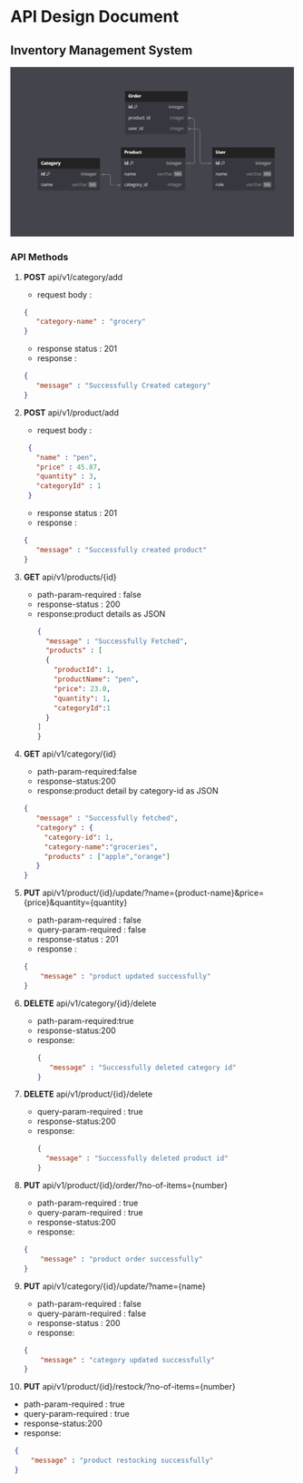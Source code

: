 # API Design Document
## Inventory Management System

<img src="inventory.png" width="500"/>

### API Methods

1. **POST** api/v1/category/add
   - request body : 
   ```json
   {
      "category-name" : "grocery" 
   }
   ```
   - response status : 201
   - response : 
   ```json
   {
      "message" : "Successfully Created category"
   }
   ```

2. **POST** api/v1/product/add
    - request body :
   ```json
    {
      "name" : "pen",
      "price" : 45.87,
      "quantity" : 3,
      "categoryId" : 1
    }
   ```
   - response status : 201
   - response :
   ```json
   {
      "message" : "Successfully created product"
   }
   ```
 
3. **GET**  api/v1/products/{id}
    - path-param-required : false
    - response-status : 200
    - response:product details as JSON
      ```json
      {
        "message" : "Successfully Fetched",
        "products" : [
        {
          "productId": 1,
          "productName": "pen",
          "price": 23.0,
          "quantity": 1,
          "categoryId":1
        }
      ]
      }
      ```
    
4. **GET** api/v1/category/{id}
   - path-param-required:false
   - response-status:200
   - response:product detail by category-id as JSON
   ```json
   {
      "message" : "Successfully fetched",
      "category" : {
        "category-id": 1,
        "category-name":"groceries",
        "products" : ["apple","orange"]
      }
   }
   ```
   
5. **PUT** api/v1/product/{id}/update/?name={product-name}&price={price}&quantity={quantity}
   - path-param-required : false
   - query-param-required : false
   - response-status : 201
   - response :
    ```json
    {
        "message" : "product updated successfully"
    }
   ```
   
6. **DELETE** api/v1/category/{id}/delete
   - path-param-required:true
   - response-status:200
   - response:
     ```json
     {
        "message" : "Successfully deleted category id"
     }
     ```
7. **DELETE** api/v1/product/{id}/delete
   - query-param-required : true
   - response-status:200
   - response:
     ```json
     {
       "message" : "Successfully deleted product id"
     }
     ```

8. **PUT** api/v1/product/{id}/order/?no-of-items={number}
   - path-param-required : true
   - query-param-required : true
   - response-status:200
   - response:
    ```json
    {
        "message" : "product order successfully"
    }
   ```
   
9. **PUT** api/v1/category/{id}/update/?name={name}
   - path-param-required : false
   - query-param-required : false
   - response-status : 200
   - response:
    ```json
    {
        "message" : "category updated successfully"
    }
10. **PUT** api/v1/product/{id}/restock/?no-of-items={number}
   - path-param-required : true
   - query-param-required : true
   - response-status:200
   - response:
   ```json
    {
        "message" : "product restocking successfully"
    }
   ```
